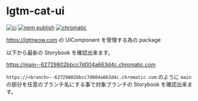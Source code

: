 # lgtm-cat-ui

[![ci](https://github.com/nekochans/lgtm-cat-ui/actions/workflows/ci.yml/badge.svg)](https://github.com/nekochans/lgtm-cat-ui/actions/workflows/ci.yml)
[![npm publish](https://github.com/nekochans/lgtm-cat-ui/actions/workflows/npm-publish.yml/badge.svg)](https://github.com/nekochans/lgtm-cat-ui/actions/workflows/npm-publish.yml)
[![chromatic](https://github.com/nekochans/lgtm-cat-ui/actions/workflows/chromatic.yml/badge.svg)](https://github.com/nekochans/lgtm-cat-ui/actions/workflows/chromatic.yml)

https://lgtmeow.com の UIComponent を管理する為の package

以下から最新の Storybook を確認出来ます。

https://main--62729802bbcc7d004a663d4c.chromatic.com

`https://<branch>--62729802bbcc7d004a663d4c.chromatic.com` のように `main` の部分を任意のブランチ名にする事で対象ブランチの Storybook を確認出来ます。
